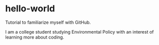 # hello-world
Tutorial to familiarize myself with GitHub.

I am a college student studying Environmental Policy with an interest of learning more about coding.
